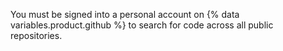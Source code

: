 You must be signed into a personal account on {% data variables.product.github %} to search for code across all public repositories.
